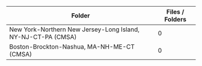 | Folder                                                       |   Files / Folders |
|--------------------------------------------------------------|-------------------|
| New York-Northern New Jersey-Long Island, NY-NJ-CT-PA (CMSA) |                 0 |
| Boston-Brockton-Nashua, MA-NH-ME-CT (CMSA)                   |                 0 |